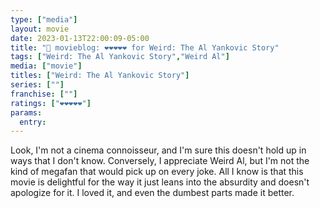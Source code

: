 ```yaml
---
type: ["media"]
layout: movie
date: 2023-01-13T22:00:09-05:00
title: "🍿 movieblog: ❤️❤️❤️❤️❤️ for Weird: The Al Yankovic Story"
tags: ["Weird: The Al Yankovic Story","Weird Al"]
media: ["movie"]
titles: ["Weird: The Al Yankovic Story"]
series: [""]
franchise: [""]
ratings: ["❤️❤️❤️❤️❤️"]
params:
  entry:
---
```

Look, I'm not a cinema connoisseur, and I'm sure this doesn't hold up in ways that I don't know. Conversely, I appreciate Weird Al, but I'm not the kind of megafan that would pick up on every joke. All I know is that this movie is delightful for the way it just leans into the absurdity and doesn't apologize for it. I loved it, and even the dumbest parts made it better.
